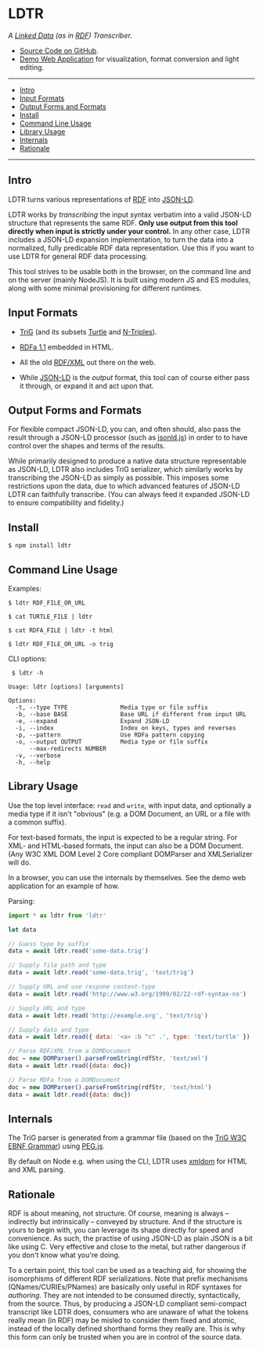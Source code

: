 # LDTR

*A [Linked Data](https://www.w3.org/wiki/LinkedData) (as in [RDF](https://www.w3.org/RDF/)) Transcriber.*

* [Source Code on GitHub](https://github.com/niklasl/ldtr).
* [Demo Web Application](https://niklasl.github.io/ldtr/demo/?url=../test/data/lotr.ttl&edit=true)
  for visualization, format conversion and light editing.

----

* [Intro](#intro)
* [Input Formats](#input-formats)
* [Output Forms and Formats](#output-forms-and-formats)
* [Install](#install)
* [Command Line Usage](#command-line-usage)
* [Library Usage](#library-usage)
* [Internals](#internals)
* [Rationale](#rationale)

----

## Intro

LDTR turns various representations of
[RDF](https://www.w3.org/TR/rdf11-primer/)
into
[JSON-LD](http://www.w3.org/TR/json-ld/).

LDTR works by *transcribing* the input syntax verbatim into a valid JSON-LD
structure that represents the same RDF. **Only use output from this tool
directly when input is strictly under your control.** In any other case, LDTR
includes a JSON-LD expansion implementation, to turn the data into a
normalized, fully predicable RDF data representation. Use this if you want to
use LDTR for general RDF data processing.

This tool strives to be usable both in the browser, on the command line and on
the server (mainly NodeJS). It is built using modern JS and ES modules, along
with some minimal provisioning for different runtimes.

## Input Formats

* [TriG](https://www.w3.org/TR/trig/) (and its subsets
  [Turtle](https://www.w3.org/TR/turtle/) and
  [N-Triples](https://www.w3.org/TR/n-triples/)).

* [RDFa 1.1](https://www.w3.org/TR/rdfa-primer/) embedded in HTML.

* All the old [RDF/XML](https://www.w3.org/TR/rdf-syntax-grammar/) out there on
  the web.

* While [JSON-LD](http://www.w3.org/TR/json-ld/) is the *output* format, this
  tool can of course either pass it through, or expand it and act upon that.

## Output Forms and Formats

For flexible compact JSON-LD, you can, and often should, also pass the result
through a JSON-LD processor (such as
[jsonld.js](https://github.com/digitalbazaar/jsonld.js)) in order to to have
control over the shapes and terms of the results.

While primarily designed to produce a native data structure representable as
JSON-LD, LDTR also includes TriG serializer, which similarly works by
transcribing the JSON-LD as simply as possible. This imposes some restrictions
upon the data, due to which advanced features of JSON-LD LDTR can faithfully
transcribe. (You can always feed it expanded JSON-LD to ensure compatibility
and fidelity.)

## Install

    $ npm install ldtr

## Command Line Usage

Examples:

    $ ldtr RDF_FILE_OR_URL

    $ cat TURTLE_FILE | ldtr

    $ cat RDFA_FILE | ldtr -t html

    $ ldtr RDF_FILE_OR_URL -o trig

CLI options:
```
 $ ldtr -h

Usage: ldtr [options] [arguments]

Options:
  -t, --type TYPE               Media type or file suffix
  -b, --base BASE               Base URL if different from input URL
  -e, --expand                  Expand JSON-LD
  -i, --index                   Index on keys, types and reverses
  -p, --pattern                 Use RDFa pattern copying
  -o, --output OUTPUT           Media type or file suffix
      --max-redirects NUMBER
  -v, --verbose
  -h, --help
```

## Library Usage

Use the top level interface: `read` and `write`, with input data, and
optionally a media type if it isn't "obvious" (e.g. a DOM Document, an URL or a
file with a common suffix).

For text-based formats, the input is expected to be a regular string. For XML-
and HTML-based formats, the input can also be a DOM Document. (Any W3C XML DOM
Level 2 Core compliant DOMParser and XMLSerializer will do.

In a browser, you can use the internals by themselves. See the demo web
application for an example of how.

Parsing:

```javascript
import * as ldtr from 'ldtr'

let data

// Guess type by suffix
data = await ldtr.read('some-data.trig')

// Supply file path and type
data = await ldtr.read('some-data.trig', 'text/trig')

// Supply URL and use respone content-type
data = await ldtr.read('http://www.w3.org/1999/02/22-rdf-syntax-ns')

// Supply URL and type
data = await ldtr.read('http://example.org', 'text/trig')

// Supply data and type
data = await ldtr.read({ data: '<a> :b "c" .', type: 'text/turtle' })

// Parse RDF/XML from a DOMDocument
doc = new DOMParser().parseFromString(rdfStr, 'text/xml')
data = await ldtr.read({data: doc})

// Parse RDFa from a DOMDocument
doc = new DOMParser().parseFromString(rdfStr, 'text/html')
data = await ldtr.read({data: doc})
```

## Internals

The TriG parser is generated from a grammar file (based on the
[TriG W3C EBNF Grammar](http://www.w3.org/TR/trig/#sec-grammar)) using
[PEG.js](http://pegjs.org/).

By default on Node e.g. when using the CLI, LDTR uses
[xmldom](https://github.com/jindw/xmldom) for HTML and XML parsing.

## Rationale

RDF is about meaning, not structure. Of course, meaning is always – indirectly
but intrinsically – conveyed by structure. And if the structure is yours to
begin with, you can leverage its shape directly for speed and convenience. As
such, the practise of using JSON-LD as plain JSON is a bit like using C. Very
effective and close to the metal, but rather dangerous if you don't know what
you're doing.

To a certain point, this tool can be used as a teaching aid, for showing the
isomorphisms of different RDF serializations. Note that prefix mechanisms
(QNames/CURIEs/PNames) are basically only useful in RDF syntaxes for
*authoring*. They are not intended to be consumed directly, syntactically, from
the source. Thus, by producing a JSON-LD compliant semi-compact transcript like
LDTR does, consumers who are unaware of what the tokens really mean (in RDF)
may be misled to consider them fixed and atomic, instead of the locally defined
shorthand forms they really are. This is why this form can only be trusted when
you are in control of the source data.

